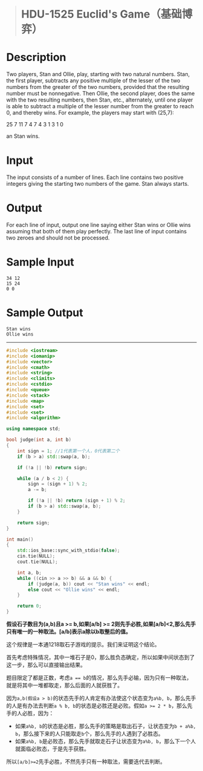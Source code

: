 > # HDU-1525 Euclid's Game（基础博弈）

# Description

Two players, Stan and Ollie, play, starting with two natural numbers. Stan, the first player, subtracts any positive multiple of the lesser of the two numbers from the greater of the two numbers, provided that the resulting number must be nonnegative. Then Ollie, the second player, does the same with the two resulting numbers, then Stan, etc., alternately, until one player is able to subtract a multiple of the lesser number from the greater to reach 0, and thereby wins. For example, the players may start with (25,7):

25 7
11 7
4 7
4 3
1 3
1 0

an Stan wins.

# Input

The input consists of a number of lines. Each line contains two positive integers giving the starting two numbers of the game. Stan always starts.

# Output

For each line of input, output one line saying either Stan wins or Ollie wins assuming that both of them play perfectly. The last line of input contains two zeroes and should not be processed.

# Sample Input

```
34 12
15 24
0 0
```

# Sample Output

```
Stan wins
Ollie wins
```

----

```c++
#include <iostream>
#include <iomanip>
#include <vector>
#include <cmath>
#include <string>
#include <climits>
#include <cstdio>
#include <queue>
#include <stack>
#include <map>
#include <set>
#include <set>
#include <algorithm>

using namespace std;

bool judge(int a, int b) 
{
	int sign = 1; //1代表第一个人，0代表第二个
	if (b > a) std::swap(a, b);

	if (!a || !b) return sign;

	while (a / b < 2) {
		sign = (sign + 1) % 2;
		a -= b;

		if (!a || !b) return (sign + 1) % 2;
		if (b > a) std::swap(a, b);
	}

	return sign;
}

int main()
{
	std::ios_base::sync_with_stdio(false);
    cin.tie(NULL);
    cout.tie(NULL);

    int a, b;
    while ((cin >> a >> b) && a && b) {
    	if (judge(a, b)) cout << "Stan wins" << endl;
    	else cout << "Ollie wins" << endl;
    }

    return 0;
}
```

**假设石子数目为(a,b)且a >= b,如果[a/b] >= 2则先手必胜,如果[a/b]<2,那么先手只有唯一的一种取法。[a/b]表示a除以b取整后的值。**

这个规律是一本通1218取石子游戏的提示。我们来证明这个结论。

首先考虑特殊情况，其中一堆石子是0，那么胜负态确定，所以如果中间状态到了这一步，那么可以直接输出结果。

题目限定了都是正数，考虑`a == b`的情况，那么先手必输，因为只有一种取法，就是将其中一堆都取走，那么后面的人就获胜了。

因为`a,b(假设a > b)`的状态先手的人肯定有办法使这个状态变为`a%b, b`，那么先手的人是有办法去判断`a % b, b`的状态是必胜还是必败。假如`a >= 2 * b`，那么先手的人必胜，因为：

* 如果`a%b, b`的状态是必胜，那么先手的策略是取出石子，让状态变为`b + a%b, b`，那么接下来的人只能取走`b`个，那么先手的人遇到了必胜态。
* 如果`a%b, b`是必败态，那么先手就取走石子让状态变为`a%b, b`，那么下一个人就面临必败态，于是先手获胜。

所以`[a/b]>=2`先手必胜，不然先手只有一种取法，需要迭代去判断。